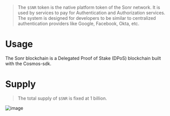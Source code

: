 > The `$SNR` token is the native platform token of the Sonr network. It is used by services to
> pay for Authentication and Authorization services. The system is designed for developers to
> be similar to centralized authentication providers like Google, Facebook, Okta, etc.

# Usage

The Sonr blockchain is a Delegated Proof of Stake (DPoS) blockchain built with the Cosmos-sdk.

# Supply

> The total supply of `$SNR` is fixed at 1 billion.

![image](https://github.com/user-attachments/assets/8b9d6e6b-f3e5-464a-9032-6d8fe257a748)
